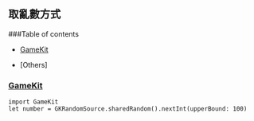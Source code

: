## 取亂數方式 
###Table of contents
- [GameKit](#gamekit)

- [Others]


### [GameKit](https://developer.apple.com/documentation/gameplaykit/gkrandomsource)


```
import GameKit
let number = GKRandomSource.sharedRandom().nextInt(upperBound: 100)
          
```
